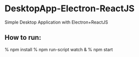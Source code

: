 # DesktopApp-Electron-ReactJS

Simple Desktop Application with Electron+ReactJS

## How to run:
  % npm install
  % npm run-script watch &
  % npm start
